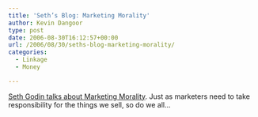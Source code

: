 ```yaml
---
title: 'Seth’s Blog: Marketing Morality'
author: Kevin Dangoor
type: post
date: 2006-08-30T16:12:57+00:00
url: /2006/08/30/seths-blog-marketing-morality/
categories:
  - Linkage
  - Money

---
```

[Seth Godin talks about Marketing Morality][1]. Just as marketers need to take responsibility for the things we sell, so do we all&#8230;

 [1]: http://sethgodin.typepad.com/seths_blog/2006/08/marketing_moral.html